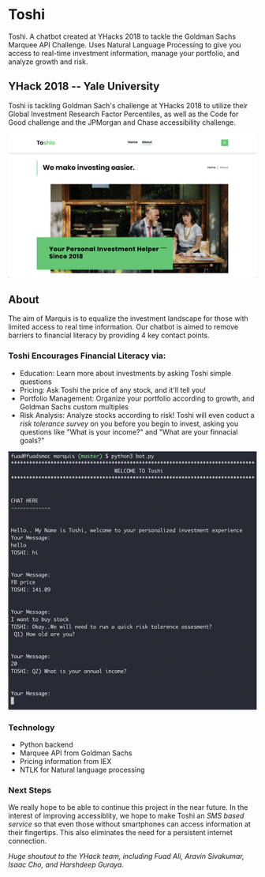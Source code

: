 # Toshi
 Toshi. A chatbot created at YHacks 2018 to tackle the Goldman Sachs Marquee API Challenge. Uses Natural Language Processing to give you access to real-time investment information, manage your portfolio, and analyze growth and risk.
 
 ## YHack 2018 -- Yale University 
 Toshi is tackling Goldman Sach's challenge at YHacks 2018 to utilize their Global Investment Research Factor Percentiles, as well as the Code for Good challenge and the JPMorgan and Chase accessibility challenge.

 ![Image Not Found](toshiabout.png)


 ## About
 The aim of Marquis is to equalize the investment landscape for those with limited access to real time information. Our chatbot is aimed to remove barriers to financial literacy by providing 4 key contact points.

### Toshi Encourages Financial Literacy via:
 * Education: Learn more about investments by asking Toshi simple questions
 * Pricing: Ask Toshi the price of any stock, and it'll tell you!
 * Portfolio Management: Organize your portfolio according to growth, and Goldman Sachs custom multiples
 * Risk Analysis: Analyze stocks according to risk! Toshi will even coduct a *risk tolerance survey* on you before you begin to invest, asking you questions like "What is your income?" and "What are your finnacial goals?"
 
 ![Image Not Found](botoutput.png)

 ### Technology
 * Python backend
 * Marquee API from Goldman Sachs
 * Pricing information from IEX
 * NTLK for Natural language processing

 ### Next Steps

 We really hope to be able to continue this project in the near future. In the interest of improving accessiblity, we hope to make Toshi an *SMS based service* so that even those without smartphones can access information at their fingertips. This also eliminates the need for a persistent internet connection.

 *Huge shoutout to the YHack team, including Fuad Ali, Aravin Sivakumar, Isaac Cho, and Harshdeep Guraya.*

